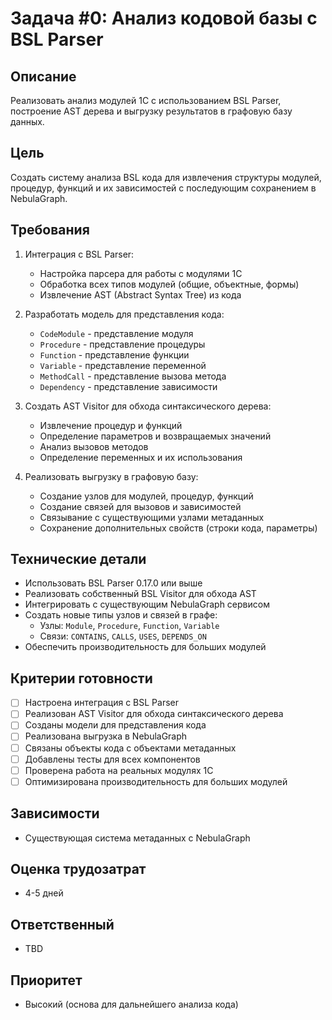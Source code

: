 # Задача #0: Анализ кодовой базы с BSL Parser

## Описание
Реализовать анализ модулей 1С с использованием BSL Parser, построение AST дерева и выгрузку результатов в графовую базу данных.

## Цель
Создать систему анализа BSL кода для извлечения структуры модулей, процедур, функций и их зависимостей с последующим сохранением в NebulaGraph.

## Требования
1. Интеграция с BSL Parser:
   - Настройка парсера для работы с модулями 1С
   - Обработка всех типов модулей (общие, объектные, формы)
   - Извлечение AST (Abstract Syntax Tree) из кода

2. Разработать модель для представления кода:
   - `CodeModule` - представление модуля
   - `Procedure` - представление процедуры
   - `Function` - представление функции
   - `Variable` - представление переменной
   - `MethodCall` - представление вызова метода
   - `Dependency` - представление зависимости

3. Создать AST Visitor для обхода синтаксического дерева:
   - Извлечение процедур и функций
   - Определение параметров и возвращаемых значений
   - Анализ вызовов методов
   - Определение переменных и их использования

4. Реализовать выгрузку в графовую базу:
   - Создание узлов для модулей, процедур, функций
   - Создание связей для вызовов и зависимостей
   - Связывание с существующими узлами метаданных
   - Сохранение дополнительных свойств (строки кода, параметры)

## Технические детали
- Использовать BSL Parser 0.17.0 или выше
- Реализовать собственный BSL Visitor для обхода AST
- Интегрировать с существующим NebulaGraph сервисом
- Создать новые типы узлов и связей в графе:
  - Узлы: `Module`, `Procedure`, `Function`, `Variable`
  - Связи: `CONTAINS`, `CALLS`, `USES`, `DEPENDS_ON`
- Обеспечить производительность для больших модулей

## Критерии готовности
- [ ] Настроена интеграция с BSL Parser
- [ ] Реализован AST Visitor для обхода синтаксического дерева
- [ ] Созданы модели для представления кода
- [ ] Реализована выгрузка в NebulaGraph
- [ ] Связаны объекты кода с объектами метаданных
- [ ] Добавлены тесты для всех компонентов
- [ ] Проверена работа на реальных модулях 1С
- [ ] Оптимизирована производительность для больших модулей

## Зависимости
- Существующая система метаданных с NebulaGraph

## Оценка трудозатрат
- 4-5 дней

## Ответственный
- TBD

## Приоритет
- Высокий (основа для дальнейшего анализа кода)
